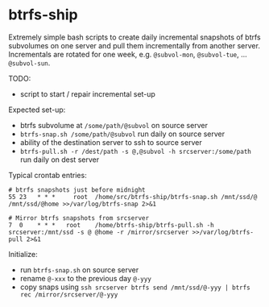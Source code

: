# btrfs-ship

Extremely simple bash scripts to create daily incremental snapshots of btrfs subvolumes on one server and pull them incrementally from another server.
Incrementals are rotated for one week, e.g. `@subvol-mon`, `@subvol-tue`, ... `@subvol-sun`.

TODO:

- script to start / repair incremental set-up

Expected set-up:

- btrfs subvolume at `/some/path/@subvol` on source server
- `btrfs-snap.sh /some/path/@subvol` run daily on source server
- ability of the destination server to ssh to source server
- `btrfs-pull.sh -r /dest/path -s @,@subvol -h srcserver:/some/path` run daily on dest server

Typical crontab entries:

``` cron
# btrfs snapshots just before midnight
55 23   * * *     root  /home/src/btrfs-ship/btrfs-snap.sh /mnt/ssd/@ /mnt/ssd/@home >>/var/log/btrfs-snap 2>&1
```

``` cron
# Mirror btrfs snapshots from srcserver
7  0    * * *   root    /home/btrfs-ship/btrfs-pull.sh -h srcserver:/mnt/ssd -s @ @home -r /mirror/srcserver >>/var/log/btrfs-pull 2>&1
```

Initialize:

- run `btrfs-snap.sh` on source server
- rename `@-xxx` to the previous day `@-yyy`
- copy snaps using `ssh srcserver btrfs send /mnt/ssd/@-yyy | btrfs rec /mirror/srcserver/@-yyy`
